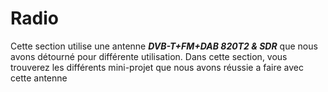 # Radio

Cette section utilise une antenne ***DVB-T+FM+DAB 820T2 & SDR*** que nous avons détourné pour différente utilisation. Dans cette section, vous trouverez les différents mini-projet que nous avons réussie a faire avec cette antenne
